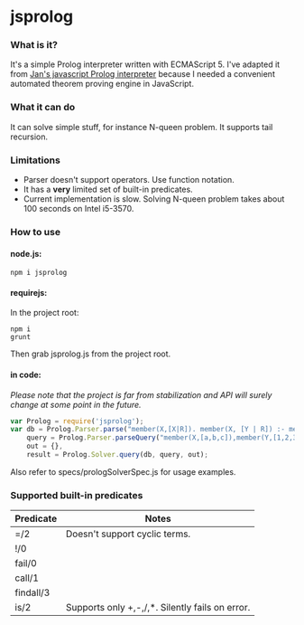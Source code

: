 ﻿# jsprolog

### What is it?

It's a simple Prolog interpreter written with ECMAScript 5. I've adapted it from [Jan's javascript Prolog interpreter](http://ioctl.org/logic/prolog-latest) because I needed a convenient automated theorem proving engine in JavaScript.

### What it can do
It can solve simple stuff, for instance N-queen problem. It supports tail recursion.

### Limitations
- Parser doesn't support operators. Use function notation.
- It has a **very** limited set of built-in predicates.
- Current implementation is slow. Solving N-queen problem takes about 100 seconds on Intel i5-3570.

### How to use
#### node.js: 

```
npm i jsprolog
```
#### requirejs:
In the project root:

```
npm i
grunt
```
Then grab jsprolog.js from the project root.

#### in code:

*Please note that the project is far from stabilization and API will surely change at some point in the future.*

```javascript
var Prolog = require('jsprolog');
var db = Prolog.Parser.parse("member(X,[X|R]). member(X, [Y | R]) :- member(X, R)."),
    query = Prolog.Parser.parseQuery("member(X,[a,b,c]),member(Y,[1,2,3])."),
    out = {},
    result = Prolog.Solver.query(db, query, out);
```

Also refer to specs/prologSolverSpec.js for usage examples.

### Supported built-in predicates

Predicate | Notes
----------| -------------------------------------------------
=/2       | Doesn't support cyclic terms.
!/0       | 
fail/0    | 
call/1    | 
findall/3 | 
is/2      | Supports only +,-,/,*. Silently fails on error.